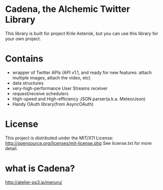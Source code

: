 # Cadena, the Alchemic Twitter Library

This library is built for project Krile Asterisk, but you can use this library for your own project.

# Contains

+ wrapper of Twitter APIs (API v1.1, and ready for new features: attach multiple images, attach the video, etc)
+ data structures
+ very-high-performance User Streams receiver
+ request/receive schedulers
+ High-speed and High-efficiency JSON parser(a.k.a. MeteorJson)
+ Handy OAuth library(from AsyncOAuth)

# License

This project is distributed under the MIT/X11 License: http://opensource.org/licenses/mit-license.php
See license.txt for more detail.

# what is Cadena? 

http://atelier-ps3.jp/meruru/
